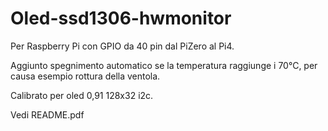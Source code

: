 # Oled-ssd1306-hwmonitor
Per Raspberry Pi con GPIO da 40 pin dal PiZero al Pi4.

Aggiunto spegnimento automatico se la temperatura raggiunge i 70°C, per causa esempio rottura della ventola.

Calibrato per oled 0,91 128x32 i2c.

Vedi README.pdf
